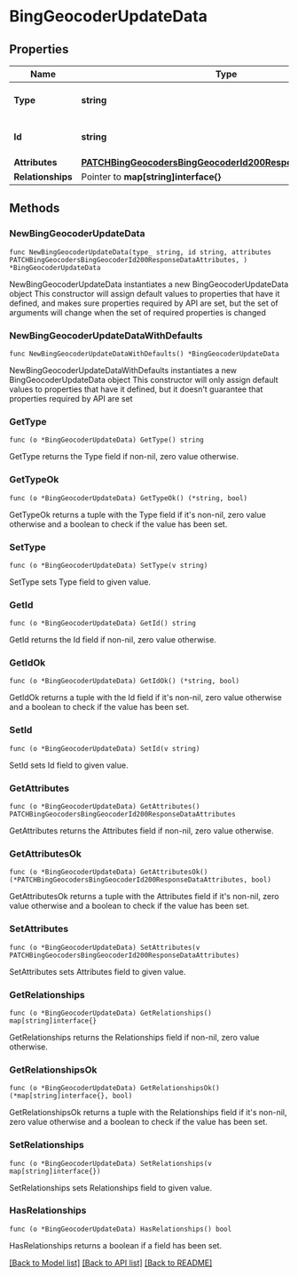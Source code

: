 # BingGeocoderUpdateData

## Properties

Name | Type | Description | Notes
------------ | ------------- | ------------- | -------------
**Type** | **string** | The resource&#39;s type | 
**Id** | **string** | The resource&#39;s id | 
**Attributes** | [**PATCHBingGeocodersBingGeocoderId200ResponseDataAttributes**](PATCHBingGeocodersBingGeocoderId200ResponseDataAttributes.md) |  | 
**Relationships** | Pointer to **map[string]interface{}** |  | [optional] 

## Methods

### NewBingGeocoderUpdateData

`func NewBingGeocoderUpdateData(type_ string, id string, attributes PATCHBingGeocodersBingGeocoderId200ResponseDataAttributes, ) *BingGeocoderUpdateData`

NewBingGeocoderUpdateData instantiates a new BingGeocoderUpdateData object
This constructor will assign default values to properties that have it defined,
and makes sure properties required by API are set, but the set of arguments
will change when the set of required properties is changed

### NewBingGeocoderUpdateDataWithDefaults

`func NewBingGeocoderUpdateDataWithDefaults() *BingGeocoderUpdateData`

NewBingGeocoderUpdateDataWithDefaults instantiates a new BingGeocoderUpdateData object
This constructor will only assign default values to properties that have it defined,
but it doesn't guarantee that properties required by API are set

### GetType

`func (o *BingGeocoderUpdateData) GetType() string`

GetType returns the Type field if non-nil, zero value otherwise.

### GetTypeOk

`func (o *BingGeocoderUpdateData) GetTypeOk() (*string, bool)`

GetTypeOk returns a tuple with the Type field if it's non-nil, zero value otherwise
and a boolean to check if the value has been set.

### SetType

`func (o *BingGeocoderUpdateData) SetType(v string)`

SetType sets Type field to given value.


### GetId

`func (o *BingGeocoderUpdateData) GetId() string`

GetId returns the Id field if non-nil, zero value otherwise.

### GetIdOk

`func (o *BingGeocoderUpdateData) GetIdOk() (*string, bool)`

GetIdOk returns a tuple with the Id field if it's non-nil, zero value otherwise
and a boolean to check if the value has been set.

### SetId

`func (o *BingGeocoderUpdateData) SetId(v string)`

SetId sets Id field to given value.


### GetAttributes

`func (o *BingGeocoderUpdateData) GetAttributes() PATCHBingGeocodersBingGeocoderId200ResponseDataAttributes`

GetAttributes returns the Attributes field if non-nil, zero value otherwise.

### GetAttributesOk

`func (o *BingGeocoderUpdateData) GetAttributesOk() (*PATCHBingGeocodersBingGeocoderId200ResponseDataAttributes, bool)`

GetAttributesOk returns a tuple with the Attributes field if it's non-nil, zero value otherwise
and a boolean to check if the value has been set.

### SetAttributes

`func (o *BingGeocoderUpdateData) SetAttributes(v PATCHBingGeocodersBingGeocoderId200ResponseDataAttributes)`

SetAttributes sets Attributes field to given value.


### GetRelationships

`func (o *BingGeocoderUpdateData) GetRelationships() map[string]interface{}`

GetRelationships returns the Relationships field if non-nil, zero value otherwise.

### GetRelationshipsOk

`func (o *BingGeocoderUpdateData) GetRelationshipsOk() (*map[string]interface{}, bool)`

GetRelationshipsOk returns a tuple with the Relationships field if it's non-nil, zero value otherwise
and a boolean to check if the value has been set.

### SetRelationships

`func (o *BingGeocoderUpdateData) SetRelationships(v map[string]interface{})`

SetRelationships sets Relationships field to given value.

### HasRelationships

`func (o *BingGeocoderUpdateData) HasRelationships() bool`

HasRelationships returns a boolean if a field has been set.


[[Back to Model list]](../README.md#documentation-for-models) [[Back to API list]](../README.md#documentation-for-api-endpoints) [[Back to README]](../README.md)


